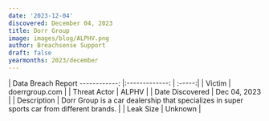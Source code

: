 ```yaml
---
date: '2023-12-04'
discovered: December 04, 2023
title: Dorr Group
image: images/blog/ALPHV.png
author: Breachsense Support
draft: false
yearmonths: 2023/december
---
```



| Data Breach Report
------------:     |:-------------:    | :-----:|
| Victim      | doerrgroup.com      | 
| Threat Actor      | ALPHV      | 
| Date Discovered      | Dec 04, 2023      | 
| Description      | Dorr Group is a car dealership that specializes in super sports car from different brands.      | 
| Leak Size      | Unknown      | 

